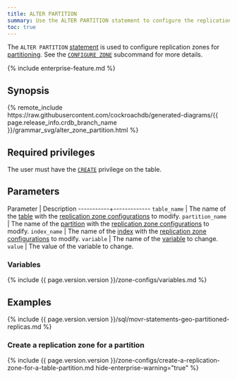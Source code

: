```yaml
---
title: ALTER PARTITION
summary: Use the ALTER PARTITION statement to configure the replication zone for a partition.
toc: true
---
```


The `ALTER PARTITION` [statement](sql-statements.html) is used to configure replication zones for [partitioning](partitioning.html). See the [`CONFIGURE ZONE`](configure-zone.html) subcommand for more details.

{% include enterprise-feature.md %}

## Synopsis

<div>
{% remote_include https://raw.githubusercontent.com/cockroachdb/generated-diagrams/{{ page.release_info.crdb_branch_name }}/grammar_svg/alter_zone_partition.html %}
</div>

## Required privileges

The user must have the [`CREATE`](grant.html#supported-privileges) privilege on the table.

## Parameters

 Parameter | Description
-----------+-------------
`table_name` | The name of the [table](create-table.html) with the [replication zone configurations](configure-replication-zones.html) to modify.
`partition_name` | The name of the [partition](partitioning.html) with the [replication zone configurations](configure-replication-zones.html) to modify.
`index_name` | The name of the [index](indexes.html) with the [replication zone configurations](configure-replication-zones.html) to modify.
`variable` | The name of the [variable](#variables) to change.
`value` | The value of the variable to change.

### Variables

{% include {{ page.version.version }}/zone-configs/variables.md %}

## Examples

{% include {{ page.version.version }}/sql/movr-statements-geo-partitioned-replicas.md %}

### Create a replication zone for a partition

{% include {{ page.version.version }}/zone-configs/create-a-replication-zone-for-a-table-partition.md hide-enterprise-warning="true" %}
